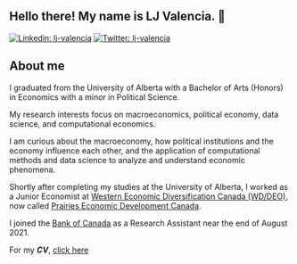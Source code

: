 <div align="left">
  
## Hello there! My name is LJ Valencia. 👋
[![Linkedin: lj-valencia](https://img.shields.io/badge/lj--valencia-blue?style=flat&logo=linkedin&labelColor=blue)](https://www.linkedin.com/in/lj-valencia)
[![Twitter: lj-valencia](https://img.shields.io/badge/LJValenc1a-blue?style=flat&logo=twitter&labelColor=blue)](https://twitter.com/LJValenc1a)
  
## About me
I graduated from the University of Alberta with a Bachelor of Arts (Honors) in Economics with a minor in Political Science. 
  
My research interests focus on macroeconomics, political economy, data science, and computational economics.
  
I am curious about the macroeconomy, how political institutions and the economy influence each other, and the application of computational methods and data science to analyze and understand economic phenomena. 
 
Shortly after completing my studies at the University of Alberta, I worked as a Junior Economist at [Western Economic Diversification Canada (WD/DEO)](https://www.wd-deo.gc.ca/eng/home.asp), now called [Prairies Economic Development Canada](https://www.canada.ca/en/prairies-economic-development.html). 

I joined the [Bank of Canada](https://www.bankofcanada.ca/) as a Research Assistant near the end of August 2021. 

For my **_CV_**, [click here](LJ-Valencia-CV.pdf)
</div>
